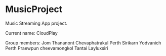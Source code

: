 # MusicProject
Music Streaming App project.

Current name: CloudPlay

Group members:
Jom Thananont Chevaphatrakul
Perth Sirikarn Yodvanich
Perth Praewpun cheevamongkol
Tantai Layluxsiri

